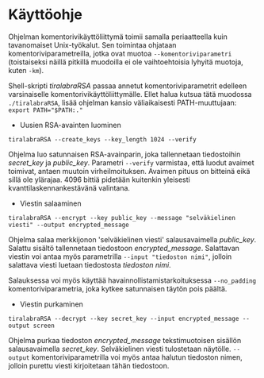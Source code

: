 # Käyttöohje

Ohjelman komentorivikäyttöliittymä toimii samalla periaatteella kuin tavanomaiset Unix-työkalut. Sen toimintaa ohjataan komentoriviparametreilla, jotka ovat muotoa `--komentoriviparametri` (toistaiseksi näillä pitkillä muodoilla ei ole vaihtoehtoisia lyhyitä muotoja, kuten `-km`).

Shell-skripti _tiralabraRSA_ passaa annetut komentoriviparametrit edelleen varsinaiselle komentorivikäyttöliittymälle. Ellet halua kutsua tätä muodossa `./tiralabraRSA`, lisää ohjelman kansio väliaikaisesti PATH-muuttujaan: `export PATH="$PATH:."`

* Uusien RSA-avainten luominen
```
tiralabraRSA --create_keys --key_length 1024 --verify
```

Ohjelma luo satunnaisen RSA-avainparin, joka tallennetaan tiedostoihin _secret_key_ ja _public_key_. Parametri `--verify` varmistaa, että luodut avaimet toimivat, antaen muutoin virheilmoituksen. Avaimen pituus on bitteinä eikä sillä ole ylärajaa. 4096 bittiä pidetään kuitenkin yleisesti kvanttilaskennankestävänä valintana.

* Viestin salaaminen
```
tiralabraRSA --encrypt --key public_key --message "selväkielinen viesti" --output encrypted_message
```

Ohjelma salaa merkkijonon 'selväkielinen viesti' salausavaimella _public_key_. Salattu sisältö tallennetaan tiedostoon _encrypted_message_. Salattavan viestin voi antaa myös parametrilla `--input "tiedoston nimi"`, jolloin salattava viesti luetaan tiedostosta _tiedoston nimi_.

Salauksessa voi myös käyttää havainnollistamistarkoituksessa `--no_padding` komentoriviparametria, joka kytkee satunnaisen täytön pois päältä.

* Viestin purkaminen
```
tiralabraRSA --decrypt --key secret_key --input encrypted_message --output screen
```

Ohjelma purkaa tiedoston _encrypted_message_ tekstimuotoisen sisällön salausavaimella _secret_key_. Selväkielinen viesti tulostetaan näytölle. `--output` komentoriviparametrilla voi myös antaa halutun tiedoston nimen, jolloin purettu viesti kirjoitetaan tähän tiedostoon.
